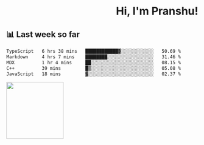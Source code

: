 <div align="right" >
   
   <H1>Hi, I'm Pranshu!</H1>

</div>

## 📊 Last week so far
<!--START_SECTION:waka-->

```txt
TypeScript   6 hrs 38 mins   ████████████▓░░░░░░░░░░░░   50.69 %
Markdown     4 hrs 7 mins    ████████░░░░░░░░░░░░░░░░░   31.46 %
MDX          1 hr 4 mins     ██░░░░░░░░░░░░░░░░░░░░░░░   08.15 %
C++          39 mins         █▒░░░░░░░░░░░░░░░░░░░░░░░   05.08 %
JavaScript   18 mins         ▓░░░░░░░░░░░░░░░░░░░░░░░░   02.37 %
```

<!--END_SECTION:waka-->


<img align="left" width="150" src="https://user-images.githubusercontent.com/70943732/209951571-93b7afe5-f523-4683-b725-5d94b287e94e.png">

